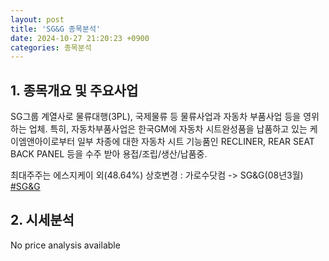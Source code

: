 ```yaml
---
layout: post
title: 'SG&G 종목분석'
date: 2024-10-27 21:20:23 +0900
categories: 종목분석
---
```


## 1. 종목개요 및 주요사업

SG그룹 계열사로 물류대행(3PL), 국제물류 등 물류사업과 자동차 부품사업 등을 영위하는 업체. 특히, 자동차부품사업은 한국GM에 자동차 시트완성품을 납품하고 있는 케이엠앤아이로부터 일부 차종에 대한 자동차 시트 기능품인 RECLINER, REAR SEAT BACK PANEL 등을 수주 받아 용접/조립/생산/납품중. 

최대주주는 에스지케이 외(48.64%) 상호변경 : 가로수닷컴 -> SG&G(08년3월)
[#SG&G](#)

## 2. 시세분석

No price analysis available
